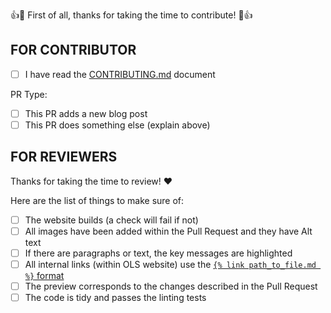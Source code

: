 <!-- Explain what the PR is about here, if appropriate :)  --> 

:+1::tada: First of all, thanks for taking the time to contribute! :tada::+1:

## FOR CONTRIBUTOR

* [ ] I have read the [CONTRIBUTING.md](https://github.com/open-life-science/open-life-science.github.io/blob/main/CONTRIBUTING.md) document

<!-- Select which of these two are true by putting an x between the square brackets [x] -->
PR Type: 
* [ ] This PR adds a new blog post
* [ ] This PR does something else (explain above)

<!-- Leave this here so reviewers have a nice checklist to help them review the PR  --> 
## FOR REVIEWERS

Thanks for taking the time to review! :heart:

Here are the list of things to make sure of:
* [ ] The website builds (a check will fail if not)
* [ ] All images have been added within the Pull Request and they have Alt text
* [ ] If there are paragraphs or text, the key messages are highlighted
* [ ] All internal links (within OLS website) use the [`{% link path_to_file.md %}` format](https://jekyllrb.com/docs/liquid/tags/#link)
* [ ] The preview corresponds to the changes described in the Pull Request
* [ ] The code is tidy and passes the linting tests
